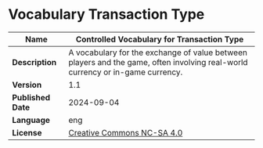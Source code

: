 # Vocabulary Transaction Type

| **Name**           | Controlled Vocabulary for Transaction Type                                                                                                                                                         |
|--------------------|-----------------------------------------------------------------------------------------------------------------------------------------------------------------------------------------------------|
| **Description**    | A vocabulary for the exchange of value between players and the game, often involving real-world currency or in-game currency.
| **Version**        | 1.1                                                                                                                                                                                           |
| **Published Date** | 2024-09-04                                                                                                                                                                                          |
| **Language**       | eng                                                                                                                                                                                                 |
| **License**        | [Creative Commons NC-SA 4.0](https://creativecommons.org/licenses/by-nc-sa/4.0/)  |
